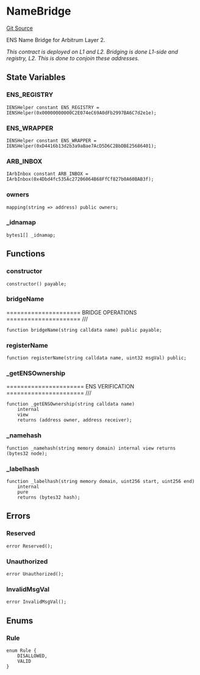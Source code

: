 # NameBridge
[Git Source](https://github.com/z0r0z/bridge-ens/blob/fa4cb021d70ae8425fb4517fbc4189aee20b9727/src/NameBridge.sol)

ENS Name Bridge for Arbitrum Layer 2.

*This contract is deployed on L1 and L2.
Bridging is done L1-side and registry, L2.
This is done to conjoin these addresses.*


## State Variables
### ENS_REGISTRY

```solidity
IENSHelper constant ENS_REGISTRY = IENSHelper(0x00000000000C2E074eC69A0dFb2997BA6C7d2e1e);
```


### ENS_WRAPPER

```solidity
IENSHelper constant ENS_WRAPPER = IENSHelper(0xD4416b13d2b3a9aBae7AcD5D6C2BbDBE25686401);
```


### ARB_INBOX

```solidity
IArbInbox constant ARB_INBOX = IArbInbox(0x4Dbd4fc535Ac27206064B68FfCf827b0A60BAB3f);
```


### owners

```solidity
mapping(string => address) public owners;
```


### _idnamap

```solidity
bytes1[] _idnamap;
```


## Functions
### constructor


```solidity
constructor() payable;
```

### bridgeName

===================== BRIDGE OPERATIONS ===================== ///


```solidity
function bridgeName(string calldata name) public payable;
```

### registerName


```solidity
function registerName(string calldata name, uint32 msgVal) public;
```

### _getENSOwnership

====================== ENS VERIFICATION ====================== ///


```solidity
function _getENSOwnership(string calldata name)
    internal
    view
    returns (address owner, address receiver);
```

### _namehash


```solidity
function _namehash(string memory domain) internal view returns (bytes32 node);
```

### _labelhash


```solidity
function _labelhash(string memory domain, uint256 start, uint256 end)
    internal
    pure
    returns (bytes32 hash);
```

## Errors
### Reserved

```solidity
error Reserved();
```

### Unauthorized

```solidity
error Unauthorized();
```

### InvalidMsgVal

```solidity
error InvalidMsgVal();
```

## Enums
### Rule

```solidity
enum Rule {
    DISALLOWED,
    VALID
}
```

